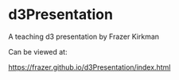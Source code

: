 # d3Presentation
A teaching d3 presentation by Frazer Kirkman

Can be viewed at:

https://frazer.github.io/d3Presentation/index.html

